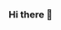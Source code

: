 ### Hi there 👋

<!--
**AllenSteephan/AllenSteephan** is a ✨ _special_ ✨ repository because its `README.md` (this file) appears on your GitHub profile.
#include <stdio.h>
#include <time.h> //for sleep() function
#include<unistd.h>
#include<stdlib.h>
int main()
{
    int hour, minute, second;

    hour=minute=second=0;

    while(1)
    {
        //clear output screen
        system("clear");

        //print time in HH : MM : SS format
        printf("%02d : %02d : %02d ",hour,minute,second);

         //clear output buffer in gcc
        fflush(stdout);

         //increase second
        second++;

        //update hour, minute and second
        if(second==60){
            minute+=1;
            second=0;
        }
        if(minute==60){
            hour+=1;
            minute=0;
        }
        if(hour==24){
            hour=0;
            minute=0;
            second=0;
        }

        sleep(1);   //wait till 1 second
        system("cls");
    }

    return 0;
}
